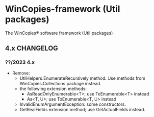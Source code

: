 # WinCopies-framework (Util packages)

The WinCopies® software framework (Util packages)

## 4.x CHANGELOG

### ??/2023 4.x

- Remove:
    - UtilHelpers.EnumerateRecursively method. Use methods from WinCopies.Collections package instead.
    - the following extension methods:
        - AsReadOnlyEnumerable\<T>; use ToEnumerable\<T> instead
        - As\<T, U>; use ToEnumerable\<T, U> instead
    - InvalidEnumArgumentException: some constructors.
    - GetRealFields extension method; use GetActualFields instead.